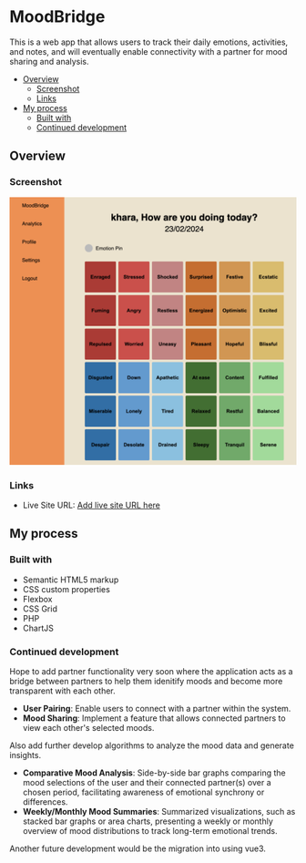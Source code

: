 # MoodBridge
This is a web app that allows users to track their daily emotions, activities, and notes, and will eventually enable connectivity with a partner for mood sharing and analysis. 

- [Overview](#overview)
  - [Screenshot](#screenshot)
  - [Links](#links)
- [My process](#my-process)
  - [Built with](#built-with)
  - [Continued development](#continued-development)

## Overview

### Screenshot

![](./MoodBridgeSS.png)


### Links
- Live Site URL: [Add live site URL here](https://your-live-site-url.com)

## My process

### Built with

- Semantic HTML5 markup
- CSS custom properties
- Flexbox
- CSS Grid
- PHP
- ChartJS


### Continued development

Hope to add partner functionality very soon where the application acts as a bridge between partners to help them idenitify moods and become more transparent with each other.
- **User Pairing**: Enable users to connect with a partner within the system.
- **Mood Sharing**: Implement a feature that allows connected partners to view each other's selected moods.
  
Also add further develop algorithms to analyze the mood data and generate insights.
- **Comparative Mood Analysis**: Side-by-side bar graphs comparing the mood selections of the user and their connected partner(s) over a chosen period, facilitating awareness of emotional synchrony or differences.
- **Weekly/Monthly Mood Summaries**: Summarized visualizations, such as stacked bar graphs or area charts, presenting a weekly or monthly overview of mood distributions to track long-term emotional trends.

Another future development would be the migration into using vue3. 


